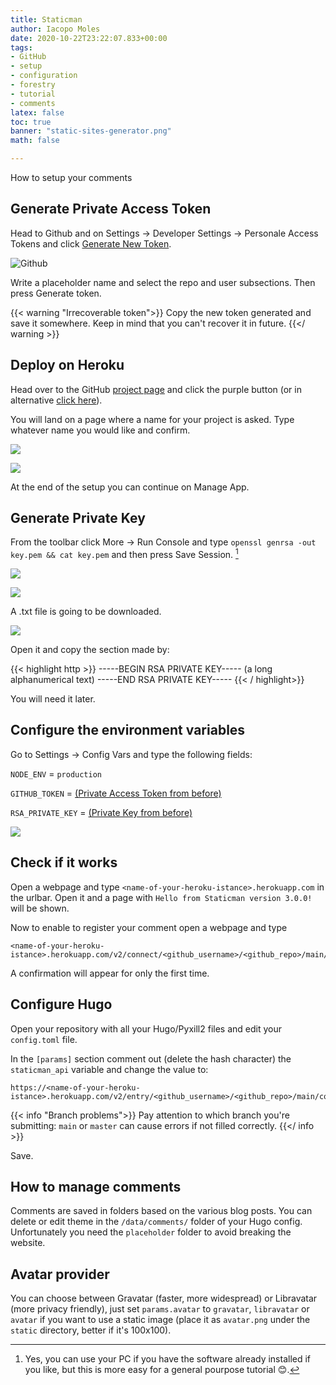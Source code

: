```yaml
---
title: Staticman
author: Iacopo Moles
date: 2020-10-22T23:22:07.833+00:00
tags:
- GitHub
- setup
- configuration
- forestry
- tutorial
- comments
latex: false
toc: true
banner: "static-sites-generator.png"
math: false

---
```

How to setup your comments <!--more-->

## Generate Private Access Token

Head to Github and on Settings -> Developer Settings -> Personale Access Tokens and click [Generate New Token](https://github.com/settings/tokens/new).

![Github](screencapture-github-settings-tokens-new-2020-10-23-14_00_59.png "Github Token Permission")

Write a placeholder name and select the repo and user subsections. Then press Generate token.

{{< warning "Irrecoverable token">}}
Copy the new token generated and save it somewhere. Keep in mind that you can't recover it in future.
{{</ warning >}}

## Deploy on Heroku

Head over to the GitHub [project page](https://github.com/eduardoboucas/staticman/) and click the purple button (or in alternative [click here](https://dashboard.heroku.com/new?button-url=https%3A%2F%2Fgithub.com%2Feduardoboucas%2Fstaticman&template=https%3A%2F%2Fgithub.com%2Feduardoboucas%2Fstaticman)).

You will land on a page where a name for your project is asked. Type whatever name you would like and confirm.

![](heroku-landing.png)

![](building.png)

At the end of the setup you can continue on Manage App.

## Generate Private Key

From the toolbar click More -> Run Console and type `openssl genrsa -out key.pem && cat key.pem` and then press Save Session. [^linux]

![](command-pem.png)

![](save-session.png)

A .txt file is going to be downloaded.

![](txt.png)

Open it and copy the section made by:

{{< highlight http >}}
-----BEGIN RSA PRIVATE KEY-----
(a long alphanumerical text)
-----END RSA PRIVATE KEY-----
{{< / highlight>}}

You will need it later.

## Configure the environment variables

Go to Settings -> Config Vars and type the following fields:

`NODE_ENV` = `production`

`GITHUB_TOKEN` = [(Private Access Token from before)](#generate-private-access-token)

`RSA_PRIVATE_KEY` = [(Private Key from before)](#generate-private-key)

![](config-vars.png)

## Check if it works

Open a webpage and type `<name-of-your-heroku-istance>.herokuapp.com` in the urlbar. Open it and a page with `Hello from Staticman version 3.0.0!` will be shown.

Now to enable to register your comment open a webpage and type 

```http
<name-of-your-heroku-istance>.herokuapp.com/v2/connect/<github_username>/<github_repo>/main/comments
```

A confirmation will appear for only the first time.

## Configure Hugo

Open your repository with all your Hugo/Pyxill2 files and edit your `config.toml` file.

In the `[params]` section comment out (delete the hash character) the `staticman_api` variable and change the value to:

```http
https://<name-of-your-heroku-istance>.herokuapp.com/v2/entry/<github_username>/<github_repo>/main/comments
```

{{< info "Branch problems">}}
Pay attention to which branch you're submitting: `main` or `master` can cause errors if not filled correctly.
{{</ info >}}

Save.

## How to manage comments

Comments are saved in folders based on the various blog posts. You can delete or edit theme in the `/data/comments/` folder of your Hugo config. Unfortunately you need the `placeholder` folder to avoid breaking the website.

## Avatar provider

You can choose between Gravatar (faster, more widespread) or Libravatar (more privacy friendly), just set `params.avatar` to `gravatar`, `libravatar` or `avatar` if you want to use a static image (place it as `avatar.png` under the `static` directory, better if it's 100x100).


[^linux]: Yes, you can use your PC if you have the software already installed if you like, but this is more easy for a general pourpose tutorial 😊.